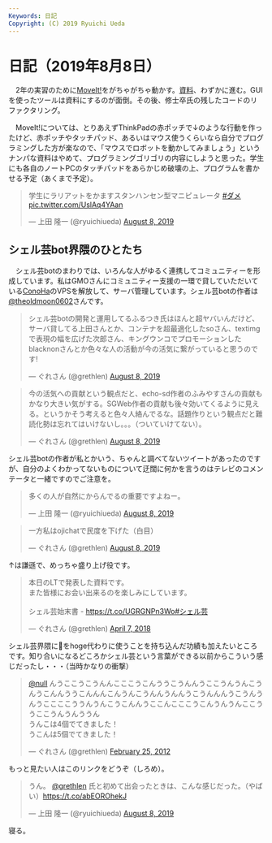 ```yaml
---
Keywords: 日記
Copyright: (C) 2019 Ryuichi Ueda
---
```


# 日記（2019年8月8日）

　2年の実習のために[MoveIt!](https://moveit.ros.org/)をがちゃがちゃ動かす。[資料](https://ryuichiueda.github.io/manipulator_practice_b3/lesson2.html)、わずかに進む。GUIを使ったツールは資料にするのが面倒。その後、修士卒氏の残したコードのリファクタリング。


　MoveIt!については、とりあえずThinkPadの赤ポッチで↓のような行動を作ったけど、赤ポッチやタッチパッド、あるいはマウス使うくらいなら自分でプログラミングした方が楽なので、「マウスでロボットを動かしてみましょう」というナンパな資料はやめて、プログラミングゴリゴリの内容にしようと思った。学生にも各自のノートPCのタッチパッドをあらかじめ破壊の上、プログラムを書かせる予定（あくまで予定）。

<blockquote class="twitter-tweet"><p lang="ja" dir="ltr">学生にラリアットをかますスタンハンセン型マニピュレータ <a href="https://twitter.com/hashtag/%E3%83%80%E3%83%A1?src=hash&amp;ref_src=twsrc%5Etfw">#ダメ</a> <a href="https://t.co/UslAq4YAan">pic.twitter.com/UslAq4YAan</a></p>&mdash; 上田 隆一 (@ryuichiueda) <a href="https://twitter.com/ryuichiueda/status/1159277698608271360?ref_src=twsrc%5Etfw">August 8, 2019</a></blockquote> <script async src="https://platform.twitter.com/widgets.js" charset="utf-8"></script>


## シェル芸bot界隈のひとたち

　シェル芸botのまわりでは、いろんな人がゆるく連携してコミュニティーを形成しています。私はGMOさんにコミュニティー支援の一環で貸していただいている[ConoHa](https://www.conoha.jp/)のVPSを解放して、サーバ管理しています。シェル芸botの作者は[@theoldmoon0602](https://twitter.com/theoldmoon0602)さんです。

<blockquote class="twitter-tweet" data-partner="tweetdeck"><p lang="ja" dir="ltr">シェル芸botの開発と運用してるふるつき氏はほんと超ヤバいんだけど、サーバ貸してる上田さんとか、コンテナを超最適化したsoさん、textimgで表現の幅を広げた次郎さん、キングウンコでプロモーションしたblacknonさんとか色々な人の活動が今の活気に繋がっていると思うのです!</p>&mdash; ぐれさん (@grethlen) <a href="https://twitter.com/grethlen/status/1159400819638382592?ref_src=twsrc%5Etfw">August 8, 2019</a></blockquote>

<blockquote class="twitter-tweet" data-conversation="none"><p lang="ja" dir="ltr">今の活気への貢献という観点だと、echo-sd作者のふみやすさんの貢献もかなり大きい気がする。SGWeb作者の貢献も後々効いてくるように見える。というかそう考えると色々人絡んでるな。話題作りという観点だと難読化勢は忘れてはいけないし。。。（ついていけてない）。</p>&mdash; ぐれさん (@grethlen) <a href="https://twitter.com/grethlen/status/1159404622773202944?ref_src=twsrc%5Etfw">August 8, 2019</a></blockquote> <script async src="https://platform.twitter.com/widgets.js" charset="utf-8"></script>

シェル芸botの作者が私とかいう、ちゃんと調べてないツイートがあったのですが、自分のよくわかってないものについて迂闊に何かを言うのはテレビのコメンテータと一緒ですのでご注意を。

<blockquote class="twitter-tweet"><p lang="ja" dir="ltr">多くの人が自然にからんでるの重要ですよねー。</p>&mdash; 上田 隆一 (@ryuichiueda) <a href="https://twitter.com/ryuichiueda/status/1159401639549100032?ref_src=twsrc%5Etfw">August 8, 2019</a></blockquote> <script async src="https://platform.twitter.com/widgets.js" charset="utf-8"></script>


<blockquote class="twitter-tweet" data-conversation="none"><p lang="ja" dir="ltr">一方私はojichatで民度を下げた（白目）</p>&mdash; ぐれさん (@grethlen) <a href="https://twitter.com/grethlen/status/1159401286946709504?ref_src=twsrc%5Etfw">August 8, 2019</a></blockquote> <script async src="https://platform.twitter.com/widgets.js" charset="utf-8"></script>

↑は謙遜で、めっちゃ盛り上げ役です。

<blockquote class="twitter-tweet"><p lang="ja" dir="ltr">本日のLTで発表した資料です。<br>また皆様にお会い出来るのを楽しみにしています。<br><br>シェル芸始末書 - <a href="https://t.co/UGRGNPn3Wo">https://t.co/UGRGNPn3Wo</a><a href="https://twitter.com/hashtag/%E3%82%B7%E3%82%A7%E3%83%AB%E8%8A%B8?src=hash&amp;ref_src=twsrc%5Etfw">#シェル芸</a></p>&mdash; ぐれさん (@grethlen) <a href="https://twitter.com/grethlen/status/982639011427639297?ref_src=twsrc%5Etfw">April 7, 2018</a></blockquote> <script async src="https://platform.twitter.com/widgets.js" charset="utf-8"></script>

シェル芸界隈に💩をhoge代わりに使うことを持ち込んだ功績も加えたいところです。知り合いになるどころかシェル芸という言葉ができる以前からこういう感じだったし・・・（当時かなりの衝撃）


<blockquote class="twitter-tweet"><p lang="ja" dir="ltr"><a href="https://twitter.com/null?ref_src=twsrc%5Etfw">@null</a> んうここうこうんんこここうこんううこうんんうここうんうんこうんうこんんううこんんんこんうんこうんんうんんうこうんんんうこうんうんうここここううんうんこうこんんうここんこここうこんうんうんここううここうんうんううん<br>うんこは4個でてきました！<br>うこんは5個でてきました！</p>&mdash; ぐれさん (@grethlen) <a href="https://twitter.com/grethlen/status/173276836678205440?ref_src=twsrc%5Etfw">February 25, 2012</a></blockquote> <script async src="https://platform.twitter.com/widgets.js" charset="utf-8"></script>

もっと見たい人はこのリンクをどうぞ（しろめ）。

<blockquote class="twitter-tweet" data-partner="tweetdeck"><p lang="ja" dir="ltr">うん。 <a href="https://twitter.com/grethlen?ref_src=twsrc%5Etfw">@grethlen</a> 氏と初めて出会ったときは、こんな感じだった。（やばい）<a href="https://t.co/abEOROhekJ">https://t.co/abEOROhekJ</a></p>&mdash; 上田 隆一 (@ryuichiueda) <a href="https://twitter.com/ryuichiueda/status/1159468555034738689?ref_src=twsrc%5Etfw">August 8, 2019</a></blockquote>
<script async src="https://platform.twitter.com/widgets.js" charset="utf-8"></script>



寝る。
